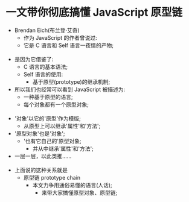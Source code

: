 # 一文带你彻底搞懂 JavaScript 原型链

- Brendan Eich(布兰登·艾奇)
  - 作为 JavaScript 的作者曾说过:
  - 它是 C 语言和 Self 语言一夜情的产物;
    <br>
    <br>
- 是因为它借鉴了:
  - C 语言的基本语法;
  - Self 语言的使用:
    - 基于原型(prototype)的继承机制;
- 所以我们也经常可以看到 JavaScript 被描述为:
  - 一种基于原型的语言;
  - 每个对象都有一个原型对象;
    <br>
    <br>
- '对象'以它的'原型'作为模版;
  - 从原型上可以继承'属性'和'方法';
- '原型对象'也是'对象';
  - '也有它自己的'原型对象;
    - 并从中继承'属性'和'方法';
- 一层一层，以此类推……
  <br>
  <br>
- 上面说的这种关系就是
  - 原型链 prototype chain
    - 本文力争用通俗易懂的语言(人话);
      - 来带大家搞懂原型对象、原型链;
